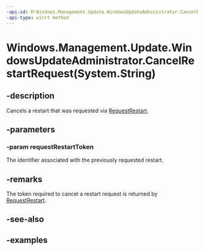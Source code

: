 ```yaml
---
-api-id: M:Windows.Management.Update.WindowsUpdateAdministrator.CancelRestartRequest(System.String)
-api-type: winrt method
---
```


# Windows.Management.Update.WindowsUpdateAdministrator.CancelRestartRequest(System.String)

<!--
public static void CancelRestartRequest (string requestRestartToken);
-->


## -description

Cancels a restart that was requested via [RequestRestart](./windowsupdateadministrator_requestrestart_103435879.md).

## -parameters

### -param requestRestartToken

The identifier associated with the previously requested restart.

## -remarks

The token required to cancel a restart request is returned by [RequestRestart](./windowsupdateadministrator_requestrestart_103435879.md).

## -see-also

## -examples
